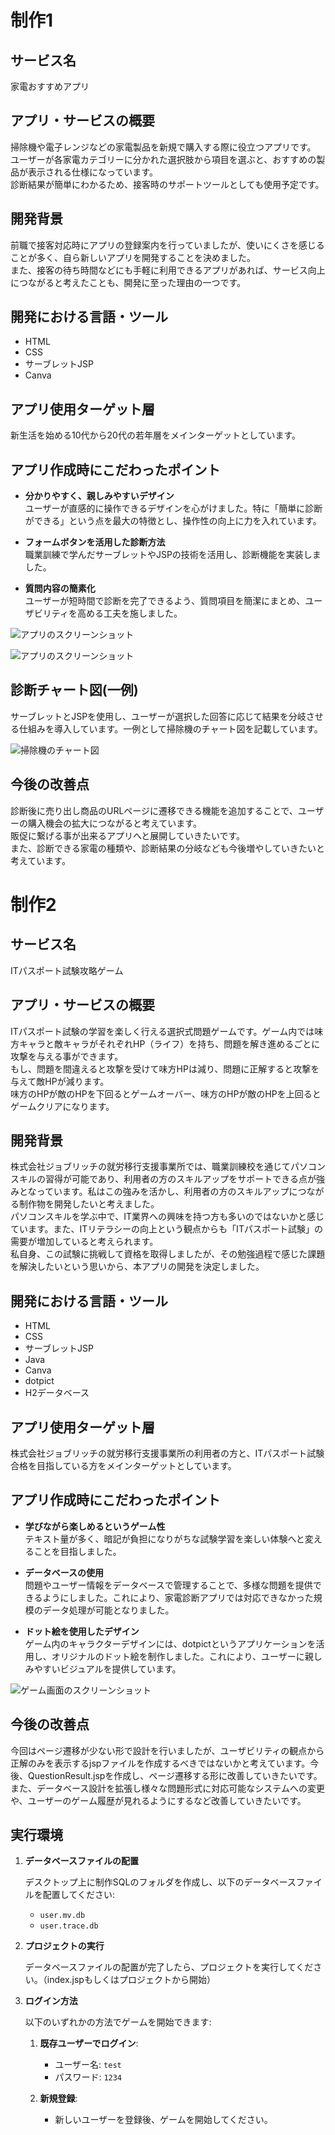 # 制作1

## サービス名
家電おすすめアプリ

## アプリ・サービスの概要
掃除機や電子レンジなどの家電製品を新規で購入する際に役立つアプリです。  
ユーザーが各家電カテゴリーに分かれた選択肢から項目を選ぶと、おすすめの製品が表示される仕様になっています。  
診断結果が簡単にわかるため、接客時のサポートツールとしても使用予定です。

## 開発背景
前職で接客対応時にアプリの登録案内を行っていましたが、使いにくさを感じることが多く、自ら新しいアプリを開発することを決めました。  
また、接客の待ち時間などにも手軽に利用できるアプリがあれば、サービス向上につながると考えたことも、開発に至った理由の一つです。

## 開発における言語・ツール
- HTML
- CSS
- サーブレットJSP
- Canva

## アプリ使用ターゲット層
新生活を始める10代から20代の若年層をメインターゲットとしています。

## アプリ作成時にこだわったポイント
- **分かりやすく、親しみやすいデザイン**  
  ユーザーが直感的に操作できるデザインを心がけました。特に「簡単に診断ができる」という点を最大の特徴とし、操作性の向上に力を入れています。

- **フォームボタンを活用した診断方法**  
  職業訓練で学んだサーブレットやJSPの技術を活用し、診断機能を実装しました。

- **質問内容の簡素化**  
  ユーザーが短時間で診断を完了できるよう、質問項目を簡潔にまとめ、ユーザビリティを高める工夫を施しました。

![アプリのスクリーンショット](/images/github1.png)

![アプリのスクリーンショット](/images/github2.png)

## 診断チャート図(一例)
サーブレットとJSPを使用し、ユーザーが選択した回答に応じて結果を分岐させる仕組みを導入しています。一例として掃除機のチャート図を記載しています。

![掃除機のチャート図](/images/shindanchart.png)

## 今後の改善点
診断後に売り出し商品のURLページに遷移できる機能を追加することで、ユーザーの購入機会の拡大につながると考えています。  
販促に繋げる事が出来るアプリへと展開していきたいです。  
また、診断できる家電の種類や、診断結果の分岐なども今後増やしていきたいと考えています。

# 制作2

## サービス名
ITパスポート試験攻略ゲーム

## アプリ・サービスの概要
ITパスポート試験の学習を楽しく行える選択式問題ゲームです。ゲーム内では味方キャラと敵キャラがそれぞれHP（ライフ）を持ち、問題を解き進めるごとに攻撃を与える事ができます。    
もし、問題を間違えると攻撃を受けて味方HPは減り、問題に正解すると攻撃を与えて敵HPが減ります。  
味方のHPが敵のHPを下回るとゲームオーバー、味方のHPが敵のHPを上回るとゲームクリアになります。

## 開発背景
株式会社ジョブリッチの就労移行支援事業所では、職業訓練校を通じてパソコンスキルの習得が可能であり、利用者の方のスキルアップをサポートできる点が強みとなっています。私はこの強みを活かし、利用者の方のスキルアップにつながる制作物を開発したいと考えました。  
パソコンスキルを学ぶ中で、IT業界への興味を持つ方も多いのではないかと感じています。また、ITリテラシーの向上という観点からも「ITパスポート試験」の需要が増加していると考えられます。  
私自身、この試験に挑戦して資格を取得しましたが、その勉強過程で感じた課題を解決したいという思いから、本アプリの開発を決定しました。

## 開発における言語・ツール
- HTML
- CSS
- サーブレットJSP
- Java
- Canva
- dotpict
- H2データベース

## アプリ使用ターゲット層
株式会社ジョブリッチの就労移行支援事業所の利用者の方と、ITパスポート試験合格を目指している方をメインターゲットとしています。

## アプリ作成時にこだわったポイント
- **学びながら楽しめるというゲーム性**  
  テキスト量が多く、暗記が負担になりがちな試験学習を楽しい体験へと変えることを目指しました。

- **データベースの使用**  
  問題やユーザー情報をデータベースで管理することで、多様な問題を提供できるようにしました。これにより、家電診断アプリでは対応できなかった規模のデータ処理が可能となりました。

- **ドット絵を使用したデザイン**  
  ゲーム内のキャラクターデザインには、dotpictというアプリケーションを活用し、オリジナルのドット絵を制作しました。これにより、ユーザーに親しみやすいビジュアルを提供しています。

![ゲーム画面のスクリーンショット](/images/github3.png)

## 今後の改善点
今回はページ遷移が少ない形で設計を行いましたが、ユーザビリティの観点から正解のみを表示するjspファイルを作成するべきではないかと考えています。今後、QuestionResult.jspを作成し、ページ遷移する形に改善していきたいです。  
また、データベース設計を拡張し様々な問題形式に対応可能なシステムへの変更や、ユーザーのゲーム履歴が見れるようにするなど改善していきたいです。

## 実行環境

1. **データベースファイルの配置**

   デスクトップ上に制作SQLのフォルダを作成し、以下のデータベースファイルを配置してください:
   - `user.mv.db`
   - `user.trace.db`

2. **プロジェクトの実行**

   データベースファイルの配置が完了したら、プロジェクトを実行してください。（index.jspもしくはプロジェクトから開始）

3. **ログイン方法**

   以下のいずれかの方法でゲームを開始できます:
   
   1. **既存ユーザーでログイン**:
      - ユーザー名: `test`
      - パスワード: `1234`
   
   2. **新規登録**:
      - 新しいユーザーを登録後、ゲームを開始してください。

